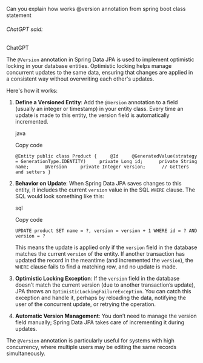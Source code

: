 Can you explain how works @version annotation from spring boot class statement

###### ChatGPT said:

ChatGPT

The `@Version` annotation in Spring Data JPA is used to implement optimistic locking in your database entities. Optimistic locking helps manage concurrent updates to the same data, ensuring that changes are applied in a consistent way without overwriting each other's updates.

Here's how it works:

1. **Define a Versioned Entity**: Add the `@Version` annotation to a field (usually an integer or timestamp) in your entity class. Every time an update is made to this entity, the version field is automatically incremented.
    
    java
    
    Copy code
    
    `@Entity public class Product {     @Id     @GeneratedValue(strategy = GenerationType.IDENTITY)     private Long id;      private String name;      @Version     private Integer version;      // Getters and setters }`
    
2. **Behavior on Update**: When Spring Data JPA saves changes to this entity, it includes the current `version` value in the SQL `WHERE` clause. The SQL would look something like this:
    
    sql
    
    Copy code
    
    `UPDATE product SET name = ?, version = version + 1 WHERE id = ? AND version = ?`
    
    This means the update is applied only if the `version` field in the database matches the current `version` of the entity. If another transaction has updated the record in the meantime (and incremented the `version`), the `WHERE` clause fails to find a matching row, and no update is made.
    
3. **Optimistic Locking Exception**: If the `version` field in the database doesn’t match the current version (due to another transaction’s update), JPA throws an `OptimisticLockingFailureException`. You can catch this exception and handle it, perhaps by reloading the data, notifying the user of the concurrent update, or retrying the operation.
    
4. **Automatic Version Management**: You don’t need to manage the version field manually; Spring Data JPA takes care of incrementing it during updates.
    

The `@Version` annotation is particularly useful for systems with high concurrency, where multiple users may be editing the same records simultaneously.